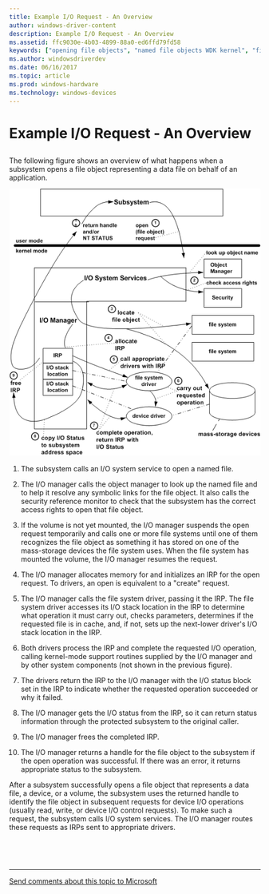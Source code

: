 ```yaml
---
title: Example I/O Request - An Overview
author: windows-driver-content
description: Example I/O Request - An Overview
ms.assetid: ffc9030e-4b03-4899-88a0-ed6ffd79fd58
keywords: ["opening file objects", "named file objects WDK kernel", "file objects WDK kernel"]
ms.author: windowsdriverdev
ms.date: 06/16/2017
ms.topic: article
ms.prod: windows-hardware
ms.technology: windows-devices
---
```


# Example I/O Request - An Overview


## <a href="" id="ddk-example-i-o-request---an-overview-kg"></a>


The following figure shows an overview of what happens when a subsystem opens a file object representing a data file on behalf of an application.

![diagram illustrating opening a file object](images/2opendev.png)

1.  The subsystem calls an I/O system service to open a named file.

2.  The I/O manager calls the object manager to look up the named file and to help it resolve any symbolic links for the file object. It also calls the security reference monitor to check that the subsystem has the correct access rights to open that file object.

3.  If the volume is not yet mounted, the I/O manager suspends the open request temporarily and calls one or more file systems until one of them recognizes the file object as something it has stored on one of the mass-storage devices the file system uses. When the file system has mounted the volume, the I/O manager resumes the request.

4.  The I/O manager allocates memory for and initializes an IRP for the open request. To drivers, an open is equivalent to a "create" request.

5.  The I/O manager calls the file system driver, passing it the IRP. The file system driver accesses its I/O stack location in the IRP to determine what operation it must carry out, checks parameters, determines if the requested file is in cache, and, if not, sets up the next-lower driver's I/O stack location in the IRP.

6.  Both drivers process the IRP and complete the requested I/O operation, calling kernel-mode support routines supplied by the I/O manager and by other system components (not shown in the previous figure).

7.  The drivers return the IRP to the I/O manager with the I/O status block set in the IRP to indicate whether the requested operation succeeded or why it failed.

8.  The I/O manager gets the I/O status from the IRP, so it can return status information through the protected subsystem to the original caller.

9.  The I/O manager frees the completed IRP.

10. The I/O manager returns a handle for the file object to the subsystem if the open operation was successful. If there was an error, it returns appropriate status to the subsystem.

After a subsystem successfully opens a file object that represents a data file, a device, or a volume, the subsystem uses the returned handle to identify the file object in subsequent requests for device I/O operations (usually read, write, or device I/O control requests). To make such a request, the subsystem calls I/O system services. The I/O manager routes these requests as IRPs sent to appropriate drivers.

 

 


--------------------
[Send comments about this topic to Microsoft](mailto:wsddocfb@microsoft.com?subject=Documentation%20feedback%20%5Bkernel\kernel%5D:%20Example%20I/O%20Request%20-%20An%20Overview%20%20RELEASE:%20%286/14/2017%29&body=%0A%0APRIVACY%20STATEMENT%0A%0AWe%20use%20your%20feedback%20to%20improve%20the%20documentation.%20We%20don't%20use%20your%20email%20address%20for%20any%20other%20purpose,%20and%20we'll%20remove%20your%20email%20address%20from%20our%20system%20after%20the%20issue%20that%20you're%20reporting%20is%20fixed.%20While%20we're%20working%20to%20fix%20this%20issue,%20we%20might%20send%20you%20an%20email%20message%20to%20ask%20for%20more%20info.%20Later,%20we%20might%20also%20send%20you%20an%20email%20message%20to%20let%20you%20know%20that%20we've%20addressed%20your%20feedback.%0A%0AFor%20more%20info%20about%20Microsoft's%20privacy%20policy,%20see%20http://privacy.microsoft.com/default.aspx. "Send comments about this topic to Microsoft")


